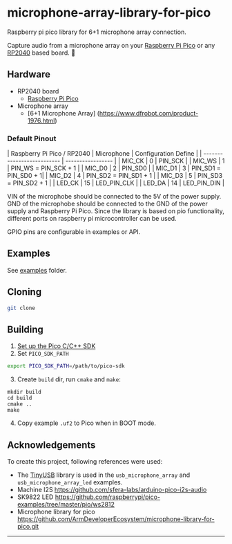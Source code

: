 # microphone-array-library-for-pico

Raspberry pi pico library for 6+1 microphone array connection.

Capture audio from a microphone array on your [Raspberry Pi Pico](https://www.raspberrypi.org/products/raspberry-pi-pico/) or any [RP2040](https://www.raspberrypi.org/products/rp2040/) based board. 🎤


## Hardware

 * RP2040 board
   * [Raspberry Pi Pico](https://www.raspberrypi.org/products/raspberry-pi-pico/)
 * Microphone array
   * [6+1 Microphone Array] (https://www.dfrobot.com/product-1976.html)

### Default Pinout

| Raspberry Pi Pico / RP2040 | Microphone | Configuration Define |
| -------------------------- | ----------------- |
| MIC_CK | 0 | PIN_SCK |
| MIC_WS | 1 | PIN_WS = PIN_SCK + 1 |
| MIC_D0 | 2 | PIN_SD0 |
| MIC_D1 | 3 | PIN_SD1 =  PIN_SD0 + 1|
| MIC_D2 | 4 | PIN_SD2 =  PIN_SD1 + 1 |
| MIC_D3 | 5 | PIN_SD3 =  PIN_SD2 + 1 |
| LED_CK | 15 | LED_PIN_CLK |
| LED_DA | 14 | LED_PIN_DIN |

VIN of the microphobe should be connected to the 5V of the power supply.
GND of the microphobe should be connected to the GND of the power supply and Raspberry Pi Pico.
Since the library is based on pio functionality, different ports on raspberry pi microcontroller can be used.

GPIO pins are configurable in examples or API.

## Examples

See [examples](examples/) folder.

## Cloning

```sh
git clone 
```

## Building

1. [Set up the Pico C/C++ SDK](https://datasheets.raspberrypi.org/pico/getting-started-with-pico.pdf)
2. Set `PICO_SDK_PATH`
```sh
export PICO_SDK_PATH=/path/to/pico-sdk
```
3. Create `build` dir, run `cmake` and `make`:
```
mkdir build
cd build
cmake .. 
make
```
4. Copy example `.uf2` to Pico when in BOOT mode.

## Acknowledgements

To create this project, following references were used:
 * The [TinyUSB](https://github.com/hathach/tinyusb) library is used in the `usb_microphone_array` and `usb_microphone_array_led` examples.
 * Machine I2S  https://github.com/sfera-labs/arduino-pico-i2s-audio
 * SK9822 LED https://github.com/raspberrypi/pico-examples/tree/master/pio/ws2812
 * Microphone library for pico https://github.com/ArmDeveloperEcosystem/microphone-library-for-pico.git 
---
